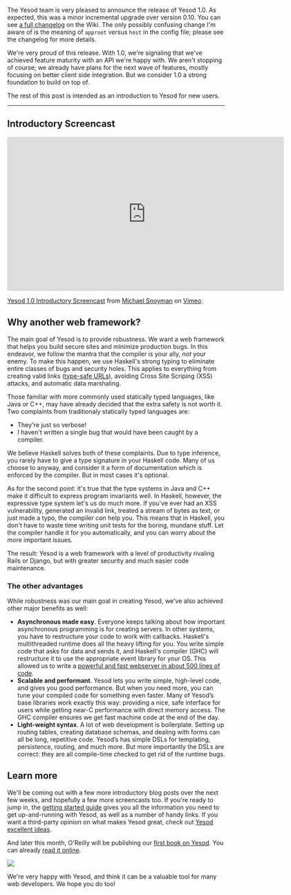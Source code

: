 The Yesod team is very pleased to announce the release of Yesod 1.0. As
expected, this was a minor incremental upgrade over version 0.10. You can see
[a full changelog](https://github.com/yesodweb/yesod/wiki/Changelog) on the
Wiki. The only possibly confusing change I'm aware of is the meaning of
`approot` versus `host` in the config file; please see the changelog for more
details.

We're very proud of this release. With 1.0, we're signaling that we've achieved
feature maturity with an API we're happy with. We aren't stopping of course; we
already have plans for the next wave of features, mostly focusing on better
client side integration. But we consider 1.0 a strong foundation to build on
top of.

The rest of this post is intended as an introduction to Yesod for new users.

------------------------------------------------------

## Introductory Screencast

<iframe src="http://player.vimeo.com/video/39646807?portrait=0" width="640" height="356" frameborder="0" webkitAllowFullScreen mozallowfullscreen allowFullScreen></iframe><p><a href="http://vimeo.com/39646807">Yesod 1.0 Introductory Screencast</a> from <a href="http://vimeo.com/user1975429">Michael Snoyman</a> on <a href="http://vimeo.com">Vimeo</a>.</p>

## Why another web framework?

The main goal of Yesod is to provide robustness. We want a web framework that
helps you build secure sites and minimize production bugs. In this endeavor, we follow the
mantra that the compiler is your ally, *not* your enemy. To make this happen,
we use Haskell's strong typing to eliminate entire classes of bugs and security
holes. This applies to everything from creating valid links
([type-safe URLs](http://www.yesodweb.com/book/routing-and-handlers)), avoiding Cross
Site Scriping (XSS) attacks, and automatic data marshaling.

Those familiar with more commonly used statically typed languages, like
Java or C++, may have already decided that the extra safety is not worth it.
Two complaints from traditionaly statically typed languages are:

* They're just so verbose!
* I haven't written a single bug that would have been caught by a compiler.

We believe Haskell solves both of these complaints. Due to type inference, you
rarely have to give a type signature in your Haskell code. Many of us choose to
anyway, and consider it a form of documentation which is enforced by the
compiler. But in most cases it's optional.

As for the second point: it's true that the type systems in Java and C++ make
it difficult to express program invariants well. In Haskell, however, the
expressive type system let's us do much more. If you've ever had an XSS
vulnerability, generated an invalid link, treated a stream of bytes as text, or
just made a typo, the compiler *can* help you. This means that in Haskell, you
don't have to waste time writing unit tests for the boring, mundane stuff. Let
the compiler handle it for you automatically, and you can worry about the more
important issues.

The result: Yesod is a web framework with a level of productivity rivaling
Rails or Django, but with greater security and much easier code maintenance.

### The other advantages

While robustness was our main goal in creating Yesod, we've also achieved other
major benefits as well:

* __Asynchronous made easy__. Everyone keeps talking about how important asynchronous programming is for creating servers. In other systems, you have to restructure your code to work with callbacks. Haskell's multithreaded runtime does all the heavy lifting for you. You write simple code that asks for data and sends it, and Haskell's compiler (GHC) will restructure it to use the appropriate event library for your OS. This allowed us to write a [powerful and fast webserver in about 500 lines of code](http://www.yesodweb.com/blog/2011/03/preliminary-warp-cross-language-benchmarks).
* __Scalable and performant__. Yesod lets you write simple, high-level code, and gives you good performance. But when you need more, you can tune your compiled code for something even faster. Many of Yesod’s base libraries work exactly this way: providing a nice, safe interface for users while getting near-C performance with direct memory access. The GHC compiler ensures we get fast machine code at the end of the day.
* __Light-weight syntax__. A lot of web development is boilerplate. Setting up routing tables, creating database schemas, and dealing with forms can all be long, repetitive code. Yesod’s has simple DSLs for templating, persistence, routing, and much more. But more importantly the DSLs are correct: they are all compile-time checked to get rid of the runtime bugs.

## Learn more

We'll be coming out with a few more introductory blog posts over the next few
weeks, and hopefully a few more screencasts too. If you're ready to jump in,
the [getting started guide](http://www.yesodweb.com/page/quickstart) gives you
all the information you need to get up-and-running with Yesod, as well as a
number of handy links. If you want a third-party opinion on what makes Yesod great,
check out [Yesod excellent ideas](http://yannesposito.com/Scratch/en/blog/Yesod-excellent-ideas/).

And later this month, O'Reilly will be publishing our
[first book on Yesod](http://shop.oreilly.com/product/0636920023142.do). You can already
[read it online](/book).

<img src="http://akamaicovers.oreilly.com/images/0636920023142/cat.gif">

We're very happy with Yesod, and think it can be a valuable tool for many web
developers. We hope you do too!
